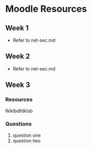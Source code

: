 # Moodle Resources

## Week 1
- Refer to net-sec.md

## Week 2
- Refer to net-sec.md

## Week 3
### Resources
fklklbdfdklsb
### Questions
1. question one
2. question two

